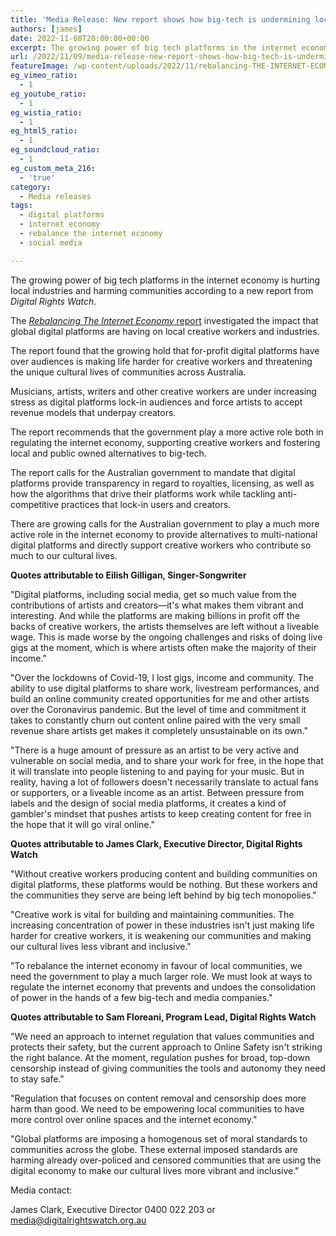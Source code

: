 ```yaml
---
title: 'Media Release: New report shows how big-tech is undermining local creative and media industries'
authors: [james]
date: 2022-11-08T20:00:00+00:00
excerpt: The growing power of big tech platforms in the internet economy is hurting local industries and harming communities according to a new report from Digital Rights Watch.
url: /2022/11/09/media-release-new-report-shows-how-big-tech-is-undermining-local-creative-and-media-industries/
featureImage: /wp-content/uploads/2022/11/rebalancing-THE-INTERNET-ECONOMY-1.jpg
eg_vimeo_ratio:
  - 1
eg_youtube_ratio:
  - 1
eg_wistia_ratio:
  - 1
eg_html5_ratio:
  - 1
eg_soundcloud_ratio:
  - 1
eg_custom_meta_216:
  - 'true'
category:
  - Media releases
tags:
  - digital platforms
  - internet economy
  - rebalance the internet economy
  - social media

---
```

The growing power of big tech platforms in the internet economy is hurting local industries and harming communities according to a new report from _Digital Rights Watch_.

The [_Rebalancing The Internet Economy_ report][1] investigated the impact that global digital platforms are having on local creative workers and industries.

The report found that the growing hold that for-profit digital platforms have over audiences is making life harder for creative workers and threatening the unique cultural lives of communities across Australia.

Musicians, artists, writers and other creative workers are under increasing stress as digital platforms lock-in audiences and force artists to accept revenue models that underpay creators.

The report recommends that the government play a more active role both in regulating the internet economy, supporting creative workers and fostering local and public owned alternatives to big-tech.

The report calls for the Australian government to mandate that digital platforms provide transparency in regard to royalties, licensing, as well as how the algorithms that drive their platforms work while tackling anti-competitive practices that lock-in users and creators.

There are growing calls for the Australian government to play a much more active role in the internet economy to provide alternatives to multi-national digital platforms and directly support creative workers who contribute so much to our cultural lives.

**Quotes attributable to Eilish Gilligan, Singer-Songwriter**

"Digital platforms, including social media, get so much value from the contributions of artists and creators—it's what makes them vibrant and interesting. And while the platforms are making billions in profit off the backs of creative workers, the artists themselves are left without a liveable wage. This is made worse by the ongoing challenges and risks of doing live gigs at the moment, which is where artists often make the majority of their income."

"Over the lockdowns of Covid-19, I lost gigs, income and community. The ability to use digital platforms to share work, livestream performances, and build an online community created opportunities for me and other artists over the Coronavirus pandemic. But the level of time and commitment it takes to constantly churn out content online paired with the very small revenue share artists get makes it completely unsustainable on its own."

"There is a huge amount of pressure as an artist to be very active and vulnerable on social media, and to share your work for free, in the hope that it will translate into people listening to and paying for your music. But in reality, having a lot of followers doesn't necessarily translate to actual fans or supporters, or a liveable income as an artist. Between pressure from labels and the design of social media platforms, it creates a kind of gambler's mindset that pushes artists to keep creating content for free in the hope that it will go viral online."

**Quotes attributable to James Clark, Executive Director, Digital Rights Watch**

"Without creative workers producing content and building communities on digital platforms, these platforms would be nothing. But these workers and the communities they serve are being left behind by big tech monopolies."

"Creative work is vital for building and maintaining communities. The increasing concentration of power in these industries isn't just making life harder for creative workers, it is weakening our communities and making our cultural lives less vibrant and inclusive."

"To rebalance the internet economy in favour of local communities, we need the government to play a much larger role. We must look at ways to regulate the internet economy that prevents and undoes the consolidation of power in the hands of a few big-tech and media companies."

**Quotes attributable to Sam Floreani, Program Lead, Digital Rights Watch**

"We need an approach to internet regulation that values communities and protects their safety, but the current approach to Online Safety isn't striking the right balance. At the moment, regulation pushes for broad, top-down censorship instead of giving communities the tools and autonomy they need to stay safe."

"Regulation that focuses on content removal and censorship does more harm than good. We need to be empowering local communities to have more control over online spaces and the internet economy."

"Global platforms are imposing a homogenous set of moral standards to communities across the globe. These external imposed standards are harming already over-policed and censored communities that are using the digital economy to make our cultural lives more vibrant and inclusive."

Media contact:

James Clark, Executive Director 0400 022 203 or <media@digitalrightswatch.org.au>

 [1]: https://digitalrightswatch.org.au/internet-economy-report/
